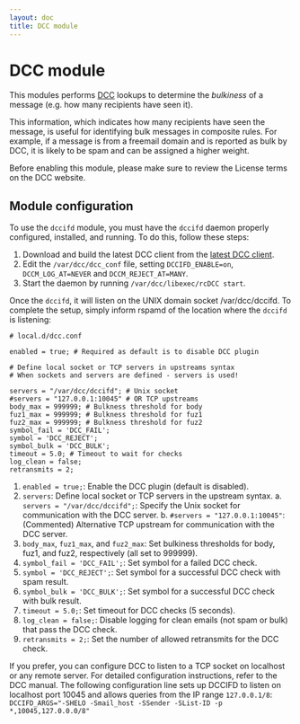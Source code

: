 ```yaml
---
layout: doc
title: DCC module
---
```

# DCC module

This modules performs [DCC](https://www.dcc-servers.net/dcc/) lookups to determine
the *bulkiness* of a message (e.g. how many recipients have seen it).

This information, which indicates how many recipients have seen the message, is useful for identifying bulk messages in composite rules. 
For example, if a message is from a freemail domain and is reported as bulk by DCC, it is likely to be spam and can be assigned a higher weight.

Before enabling this module, please make sure to review the License terms on the DCC website.

## Module configuration

To use the `dccifd` module, you must have the `dccifd` daemon properly configured, installed, and running. To do this, follow these steps:

1. Download and build the latest DCC client from the [latest DCC client](https://www.dcc-servers.net/dcc/source/dcc.tar.Z).  
2. Edit the `/var/dcc/dcc_conf` file, setting `DCCIFD_ENABLE=on`, `DCCM_LOG_AT=NEVER` and
`DCCM_REJECT_AT=MANY`.
3. Start the daemon by running `/var/dcc/libexec/rcDCC start`.

Once the `dccifd`, it will listen on the UNIX domain socket /var/dcc/dccifd.
To complete the setup, simply inform rspamd of the location where the `dccifd` is listening:

~~~hcl
# local.d/dcc.conf

enabled = true; # Required as default is to disable DCC plugin

# Define local socket or TCP servers in upstreams syntax
# When sockets and servers are defined - servers is used!

servers = "/var/dcc/dccifd"; # Unix socket
#servers = "127.0.0.1:10045" # OR TCP upstreams
body_max = 999999; # Bulkness threshold for body
fuz1_max = 999999; # Bulkness threshold for fuz1
fuz2_max = 999999; # Bulkness threshold for fuz2
symbol_fail = 'DCC_FAIL';
symbol = 'DCC_REJECT';
symbol_bulk = 'DCC_BULK';
timeout = 5.0; # Timeout to wait for checks
log_clean = false;
retransmits = 2;
~~~

1. `enabled = true;`: Enable the DCC plugin (default is disabled).
2. `servers`: Define local socket or TCP servers in the upstream syntax.
   a. `servers = "/var/dcc/dccifd";`: Specify the Unix socket for communication with the DCC server.
   b. `#servers = "127.0.0.1:10045"`: (Commented) Alternative TCP upstream for communication with the DCC server.
3. `body_max`, `fuz1_max`, and `fuz2_max`: Set bulkiness thresholds for body, fuz1, and fuz2, respectively (all set to 999999).
4. `symbol_fail = 'DCC_FAIL';`: Set symbol for a failed DCC check.
5. `symbol = 'DCC_REJECT';`: Set symbol for a successful DCC check with spam result.
6. `symbol_bulk = 'DCC_BULK';`: Set symbol for a successful DCC check with bulk result.
7. `timeout = 5.0;`: Set timeout for DCC checks (5 seconds).
8. `log_clean = false;`: Disable logging for clean emails (not spam or bulk) that pass the DCC check.
9. `retransmits = 2;`: Set the number of allowed retransmits for the DCC check.


If you prefer, you can configure DCC to listen to a TCP socket on localhost or any remote server. For detailed configuration instructions, refer to the DCC manual. The following configuration line sets up DCCIFD to listen on localhost port 10045 and allows queries from the IP range `127.0.0.1/8`:
`DCCIFD_ARGS="-SHELO -Smail_host -SSender -SList-ID -p *,10045,127.0.0.0/8"`
